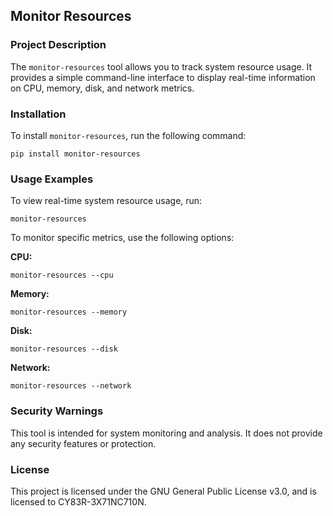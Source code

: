 ## Monitor Resources

### Project Description

The `monitor-resources` tool allows you to track system resource usage. It provides a simple command-line interface to display real-time information on CPU, memory, disk, and network metrics.

### Installation

To install `monitor-resources`, run the following command:

```
pip install monitor-resources
```

### Usage Examples

To view real-time system resource usage, run:

```
monitor-resources
```

To monitor specific metrics, use the following options:

**CPU:**
```
monitor-resources --cpu
```

**Memory:**
```
monitor-resources --memory
```

**Disk:**
```
monitor-resources --disk
```

**Network:**
```
monitor-resources --network
```

### Security Warnings

This tool is intended for system monitoring and analysis. It does not provide any security features or protection.

### License

This project is licensed under the GNU General Public License v3.0, and is licensed to CY83R-3X71NC710N.